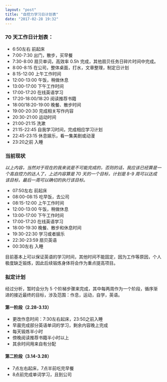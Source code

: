 ```yaml
---
layout: "post"
title: "自控力学习日计划表"
date: "2017-02-28 19:32"
---
```


### 70 天工作日计划表：

- 6:50左右 前起床
- 7:00-7:30 出门，散步，买早餐
- 7:30-8:00 扇贝单词，高效率 0.5h 完成，其他扇贝任务日碎片时间中完成。
- 8:00-8:15 在公司，整体桌面，打水，文章整理，制定日计划
- 8:15-12:00 上午工作时间
- 12:00-13:00 午饭，稍做休息
- 13:00-17:00 下午工作时间
- 17:00-17:20 在线英语学习
- 17:20-18:00/18:20 阅读推荐书籍
- 18:00/18:20-19:00 晚餐、散步时间
- 19:00-20:30 完成相关写作内容
- 20:30-21:00 运动时间
- 21:00-21:15 洗漱
- 21:15-22:45 自我学习时间，完成相应学习计划
- 22:45-23:15 休息娱乐，看一集美剧或动漫
- 23:20之前 入睡


### 当前现状

*以上内容，当然对于现在的我来说是不可能完成的，否则的话，我应该已经算是一个高自控力的达人了，上述内容算是 70 天的一个目标，计划是 8-9 周可以达成该目标，最后一周可以确切的执行该目标。*

- 07:50左右 前起床
- 08:00-08:15 吃早饭，去公司
- 08:15-12:00 上午工作时间
- 12:00-13:00 午饭，稍做休息
- 13:00-17:00 下午工作时间
- 17:00-17:20 在线英语学习
- 18:00-19:30 晚餐、散步和休息时间
- 19:30-22:30 学习或者娱乐
- 22:30-23:59 扇贝英语
- 00:30左右 入睡

目前基本上可以保证英语的学习时间，其他时间不能固定，因为工作等原因，个人极度缺乏锻炼，因此后续锻炼身体将会作为重点提高项目。

### 拟定计划

经过分析，暂时会分为 5 个阶梯步骤来完成，其中每两周作为一个阶段，循序渐进的接近最终的目标，涉及范围：作息，运动，自学，英语。

#### 第一阶段（2.28-3.13）

- 更改作息时间：7:30左右起床，23:50之前入睡
- 早晨完成部分英语单词的学习，剩余内容晚上完成
- 每天锻炼半小时
- 傍晚阅读推荐书籍半小时以上
- 其余时间用来自有分配

#### 第二阶段（3.14-3.28）

- 7点左右起床，7点半前吃完早餐
- 8点前完成单词学习，且到公司
